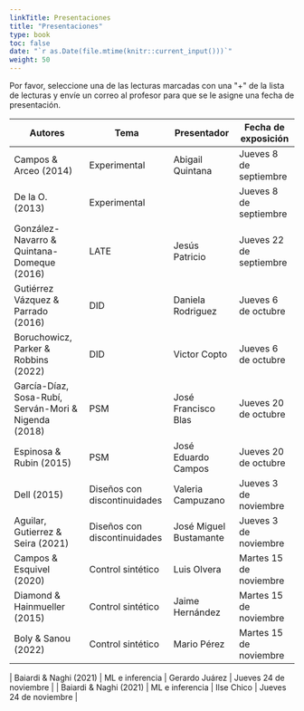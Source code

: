 ```yaml
---
linkTitle: Presentaciones
title: "Presentaciones"
type: book
toc: false
date: "`r as.Date(file.mtime(knitr::current_input()))`"
weight: 50
---
```


Por favor, seleccione una de las lecturas marcadas con una "+" de la lista de lecturas y envíe un correo al profesor para que se le asigne una fecha de presentación.

| **Autores** | **Tema** | **Presentador** | **Fecha de exposición** |
| --- | --- | --- | --- |
| Campos & Arceo (2014)| Experimental | Abigail Quintana  | Jueves 8 de septiembre |
| De la O. (2013) | Experimental |  |  Jueves 8 de septiembre |
| González-Navarro & Quintana-Domeque (2016) | LATE | Jesús Patricio | Jueves 22 de septiembre |
| Gutiérrez Vázquez & Parrado (2016) | DID   | Daniela Rodriguez  | Jueves 6 de octubre |
| Boruchowicz, Parker & Robbins (2022) | DID | Victor Copto | Jueves 6 de octubre |
| García-Díaz, Sosa-Rubí, Serván-Mori & Nigenda (2018) | PSM | José Francisco Blas  | Jueves 20 de octubre |
| Espinosa & Rubin (2015) | PSM | José Eduardo Campos  | Jueves 20 de octubre |
| Dell (2015)  | Diseños con discontinuidades | Valeria Campuzano | Jueves 3 de noviembre  |
| Aguilar, Gutierrez & Seira (2021)  | Diseños con discontinuidades   | José Miguel Bustamante  | Jueves 3 de noviembre  |
| Campos & Esquivel (2020)  | Control sintético | Luis Olvera | Martes 15 de noviembre |
| Diamond & Hainmueller (2015)  | Control sintético | Jaime Hernández | Martes 15 de noviembre |
| Boly & Sanou (2022) | Control sintético | Mario Pérez | Martes 15 de noviembre |

| Baiardi & Naghi (2021) | ML e inferencia | Gerardo Juárez | Jueves 24 de noviembre |
| Baiardi & Naghi (2021) | ML e inferencia | Ilse Chico  | Jueves 24 de noviembre |



